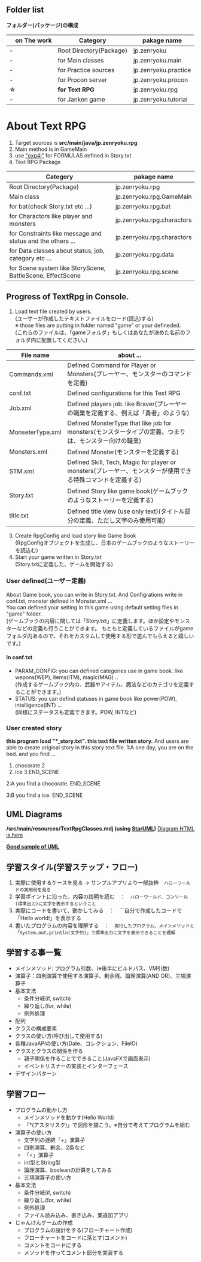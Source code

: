 ## Folder list
**フォルダー(パッケージ)の構成**

|　on The work | Category | pakage name |
| ------------ | -------- | ----------- |
| - | Root Directory(Package) | jp.zenryoku |
| - | for Main classes | jp.zenryoku.main |
| - | for Practice sources | jp.zenryoku.practice |
| - | for Procon server | jp.zenryoku.procon |
| ☆ | <b>for Text RPG</b> | jp.zenryoku.rpg |
| - | for Janken game | jp.zenryoku.tutorial |

# About Text RPG
1. Target sources is **src/main/java/jp.zenryoku.rpg**
2. Main method is in GameMain
3. use ["exp4j"](https://lallafa.objecthunter.net/exp4j/) for FORMULAS defined in Story.txt
4. Text RPG Package

| Category | pakage name |
| -------- | ----------- |
| Root Directory(Package) | jp.zenryoku.rpg |
| Main class | jp.zenryoku.rpg.GameMain |
| for bat(check Story.txt etc ...) | jp.zenryoku.rpg.bat |
| for Charactors like player and monsters | jp.zenryoku.rpg.charactors |
| for Constraints like message and status and the others ...  | jp.zenryoku.rpg.charactors |
| for Data classes about status, job, category etc ... | jp.zenryoku.rpg.data |
| for Scene system like StoryScene, BattleScene, EffectScene | jp.zenryoku.rpg.scene |


## Progress of TextRpg in Console.
1. Load text file created by users.  
(ユーザーが作成したテキストファイルをロード(読込)する)  
※ those files are putting in folder named "game" or your defineded.  
(これらのファイルは、「gameフォルダ」もしくはあなたが決めた名前のフォルダ内に配置してください。)

| File name | about ... |
| --------- | --------- |
| Commands.xml | Defined Command for Player or Monsters(プレーヤー、モンスターのコマンドを定義) |
| conf.txt | Defined configurations for this Text RPG |
| Job.xml | Defined players job. like Braver(プレーヤーの職業を定義する、例えば「勇者」のような) |
| MonseterType.xml | Defined MonsterType that like job for monsters(モンスタータイプの定義、つまりは、モンスター向けの職業) |
| Monsters.xml | Defined Monster(モンスターを定義する) |
| STM.xml | Defined Skill, Tech, Magic for player or monsters(プレーヤー、モンスターが使用できる特殊コマンドを定義する) |
| Story.txt | Defined Story like game book(ゲームブックのようなストーリーを定義する) |
| title.txt | Defined title view (use only text)(タイトル部分の定義、ただし文字のみ使用可能) |

3. Create RpgConfig and load story like Game Book  
(RpgConfigオブジェクトを生成し、日本のゲームブックのようなストーリーを読込む)
4. Start your game written in Story.txt  
(Story.txtに定義した、ゲームを開始する)

### User defined(ユーザー定義)
About Game book, you can write in Story.txt. And Configrations write in conf.txt, monster defined in Monster.xml ...  
You can defined your setting in this game using default setting files in "game" folder.  
(ゲームブックの内容に関しては「Story.txt」に定義します。ほか設定やモンスターなどの定義も行うことができます。
もともと定義しているファイルがgameフォルダ内あるので、それをカスタムして使用する形で遊んでもらえると嬉しいです。)

#### In conf.txt
* PARAM_CONFIG: you can defined categories use in game book. like wepons(WEP), items(ITM), magic(MAG) ..  
(作成するゲームブック内の、武器やアイテム、魔法などのカテゴリを定義することができます。)
* STATUS: you can defind statuses in game book like power(POW), intelligence(INT) ...  
(同様にステータスも定義できます。POW, INTなど)

### User created story
**this program load "*_story.txt". this text file written story.** And users are able to create original story in this story text file.
<EX>
1:A
one day, you are on the bed. and you find ...
1. chocorate 2
2. ice 3
END_SCENE

2:A
you find a chocorate.
END_SCENE

3:B
you find a ice.
END_SCENE

## UML Diagrams
**/src/main/resources/TextRpgClasses.mdj (using [StarUML](https://staruml.io/))**
[Diagram HTML is here](https://zenryokuservice.github.io/ObjectOrientedPrograming/html-docs/index.html)

 **[Good sample of UML](https://www.tutorialspoint.com/uml/index.htm)**

## 学習スタイル(学習ステップ・フロー)
1. 実際に使用するケースを見る -> サンプルアプリより一部抜粋　```ハローワールドの実用例を見る ```
2. 学習ポイントに沿った、内容の説明を読む　：　```ハローワールド、コンソール(標準出力)に文字を表示するということ```
3. 実際にコードを書いて、動かしてみる　：　```自分で作成したコードで「Hello world!」を表示する
4. 書いたプログラムの内容を理解する　：　```実行したプログラム、メインメソッドと「System.out.println(文字列)」で標準出力に文字を表示できることを理解```

## 学習する事一覧
* メインメソッド: プログラム引数、(※後半にビルドパス、VM引数)
* 演算子：四則演算で使用する演算子、剰余残、論理演算(AND OR)、三項演算子
* 基本文法
  - 条件分岐(if, switch)
  - 繰り返し(for, while)
  - 例外処理
* 配列
* クラスの構成要素
* クラスの使い方(呼び出して使用する)
* 各種JavaAPIの使い方(Date、コレクション、FileIO)
* クラスとクラスの関係を作る
  - 親子関係を作ることでできること(JavaFXで画面表示)
  - イベントリスナーの実装とインターフェース
* デザインパターン

## 学習フロー
* プログラムの動かし方
  - メインメソッドを動かす(Hello World)
  - 「*(アスタリスク)」で図形を描こう。※自分で考えてプログラムを組む
* 演算子の使い方
  - 文字列の連結「+」演算子
  - 四則演算、剰余、2条など
  - 「=」演算子
  - int型とString型
  - 論理演算、booleanの計算をしてみる
  - 三項演算子の使い方
* 基本文法
  - 条件分岐(if, switch)
  - 繰り返し(for, while)
  - 例外処理
  - ファイル読み込み、書き込み、業追加アプリ
* じゃんけんゲームの作成
  - プログラムの設計をする(フローチャート作成)
  - フローチャートをコードに落とす(コメント)
  - コメントをコードにする
  - メソッドを作ってコメント部分を実装する
